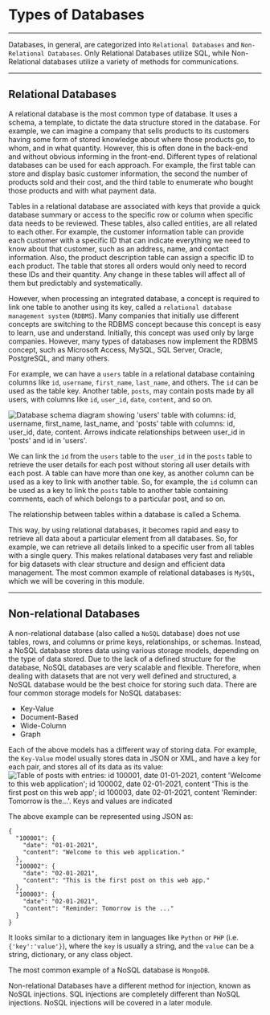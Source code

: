 
<h1>Types of Databases</h1>
<hr/>
<p>Databases, in general, are categorized into <code>Relational Databases</code> and <code>Non-Relational Databases</code>. Only Relational Databases utilize SQL, while Non-Relational databases utilize a variety of methods for communications.</p>
<hr/>
<h2>Relational Databases</h2>
<p>A relational database is the most common type of database. It uses a schema, a template, to dictate the data structure stored in the database. For example, we can imagine a company that sells products to its customers having some form of stored knowledge about where those products go, to whom, and in what quantity. However, this is often done in the back-end and without obvious informing in the front-end. Different types of relational databases can be used for each approach. For example, the first table can store and display basic customer information, the second the number of products sold and their cost, and the third table to enumerate who bought those products and with what payment data.</p>
<p>Tables in a relational database are associated with keys that provide a quick database summary or access to the specific row or column when specific data needs to be reviewed. These tables, also called entities, are all related to each other. For example, the customer information table can provide each customer with a specific ID that can indicate everything we need to know about that customer, such as an address, name, and contact information. Also, the product description table can assign a specific ID to each product. The table that stores all orders would only need to record these IDs and their quantity. Any change in these tables will affect all of them but predictably and systematically.</p>
<p>However, when processing an integrated database, a concept is required to link one table to another using its key, called a <code>relational database management system</code> (<code>RDBMS</code>). Many companies that initially use different concepts are switching to the RDBMS concept because this concept is easy to learn, use and understand. Initially, this concept was used only by large companies. However, many types of databases now implement the RDBMS concept, such as Microsoft Access, MySQL, SQL Server, Oracle, PostgreSQL, and many others.</p>
<p>For example, we can have a <code>users</code> table in a relational database containing columns like <code>id</code>, <code>username</code>, <code>first_name</code>, <code>last_name</code>, and others. The <code>id</code> can be used as the table key. Another table, <code>posts</code>, may contain posts made by all users, with columns like <code>id</code>, <code>user_id</code>, <code>date</code>, <code>content</code>, and so on.</p>
<p><img alt="Database schema diagram showing 'users' table with columns: id, username, first_name, last_name, and 'posts' table with columns: id, user_id, date, content. Arrows indicate relationships between user_id in 'posts' and id in 'users'." src="https://academy.hackthebox.com/storage/modules/75/web_apps_relational_db.jpg"/></p>
<p>We can link the <code>id</code> from the <code>users</code> table to the <code>user_id</code> in the <code>posts</code> table to retrieve the user details for each post without storing all user details with each post. A table can have more than one key, as another column can be used as a key to link with another table. So, for example, the <code>id</code> column can be used as a key to link the <code>posts</code> table to another table containing comments, each of which belongs to a particular post, and so on.</p>
<div class="card bg-light">
<div class="card-body">
<p class="mb-0">The relationship between tables within a database is called a Schema.</p>
</div>
</div>
<p>This way, by using relational databases, it becomes rapid and easy to retrieve all data about a particular element from all databases. So, for example, we can retrieve all details linked to a specific user from all tables with a single query. This makes relational databases very fast and reliable for big datasets with clear structure and design and efficient data management. The most common example of relational databases is <code>MySQL</code>, which we will be covering in this module.</p>
<hr/>
<h2>Non-relational Databases</h2>
<p>A non-relational database (also called a <code>NoSQL</code> database) does not use tables, rows, and columns or prime keys, relationships, or schemas. Instead, a NoSQL database stores data using various storage models, depending on the type of data stored. Due to the lack of a defined structure for the database, NoSQL databases are very scalable and flexible. Therefore, when dealing with datasets that are not very well defined and structured, a NoSQL database would be the best choice for storing such data. There are four common storage models for NoSQL databases:</p>
<ul>
<li>Key-Value</li>
<li>Document-Based</li>
<li>Wide-Column</li>
<li>Graph</li>
</ul>
<p>Each of the above models has a different way of storing data. For example, the <code>Key-Value</code> model usually stores data in JSON or XML, and have a key for each pair, and stores all of its data as its value:
<img alt="Table of posts with entries: id 100001, date 01-01-2021, content 'Welcome to this web application'; id 100002, date 02-01-2021, content 'This is the first post on this web app'; id 100003, date 02-01-2021, content 'Reminder: Tomorrow is the...'. Keys and values are indicated" src="https://academy.hackthebox.com/storage/modules/75/web_apps_non-relational_db.jpg"/></p>
<p>The above example can be represented using JSON as:</p>
<pre><code class="language-json">{
  "100001": {
    "date": "01-01-2021",
    "content": "Welcome to this web application."
  },
  "100002": {
    "date": "02-01-2021",
    "content": "This is the first post on this web app."
  },
  "100003": {
    "date": "02-01-2021",
    "content": "Reminder: Tomorrow is the ..."
  }
}
</code></pre>
<p>It looks similar to a dictionary item in languages like <code>Python</code> or <code>PHP</code> (i.e. <code>{'key':'value'}</code>), where the <code>key</code> is usually a string, and the <code>value</code> can be a string, dictionary, or any class object.</p>
<p>The most common example of a NoSQL database is <code>MongoDB</code>.</p>
<div class="card bg-light">
<div class="card-body">
<p class="mb-0">Non-relational Databases have a different method for injection, known as NoSQL injections. SQL injections are completely different than NoSQL injections. NoSQL injections will be covered in a later module.</p>
</div>
</div>
